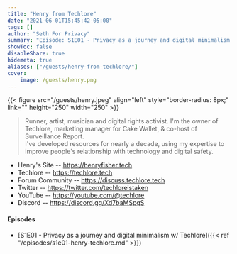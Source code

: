 ```yaml
---
title: "Henry from Techlore"
date: "2021-06-01T15:45:42-05:00"
tags: []
author: "Seth For Privacy"
summary: "Episode: S1E01 - Privacy as a journey and digital minimalism w/ Techlore"
showToc: false
disableShare: true
hidemeta: true
aliases: ["/guests/henry-from-techlore/"]
cover:
    image: /guests/henry.png
---
```


{{< figure src="/guests/henry.jpeg" align="left" style="border-radius: 8px;" link="" height="250" width="250" >}}

> Runner, artist, musician and digital rights activist. I'm the owner of Techlore, marketing manager for Cake Wallet, & co-host of Surveillance Report.  
> I've developed resources for nearly a decade, using my expertise to improve people's relationship with technology and digital safety.

- Henry's Site -- https://henryfisher.tech
- Techlore -- https://techlore.tech
- Forum Community -- https://discuss.techlore.tech
- Twitter -- https://twitter.com/techloreistaken
- YouTube -- https://youtube.com/@techlore
- Discord -- https://discord.gg/Xd7baMSpqS

#### Episodes

- [S1E01 - Privacy as a journey and digital minimalism w/ Techlore]({{< ref "/episodes/s1e01-henry-techlore.md" >}})
